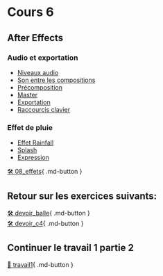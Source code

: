 # Cours 6     

## After Effects   
### Audio et exportation

- <a href="https://cmontmorency365.sharepoint.com/:v:/s/TIM-582214-Animation2d77/EYbpj09zkD1GhDBl7317eG0BPrqEIQO99a4xpBsyZSaCHw?e=c5fFq5">Niveaux audio</a>
- <a href="https://cmontmorency365.sharepoint.com/:v:/s/TIM-582214-Animation2d77/EcEavxk_TbpHhxotp2CIcNsBJkUQZJN3yt5sDIsLc2hqcA?e=DBw3ZB">Son entre les compositions</a>
- <a href="https://cmontmorency365.sharepoint.com/:v:/s/TIM-582214-Animation2d77/EYd2F6D_qkFPlmhAlDyYKMAB7DiYmy3ej8tJPcGw3eHeqQ?e=fcdAXl">Précomposition</a>
- <a href="https://cmontmorency365.sharepoint.com/:v:/s/TIM-582214-Animation2d77/EdYh6hVPDCxHhf6VA7zWbR8BEyczlnp2lYrVGSK6BAVJHw?e=lrhqIm">Master</a>
- <a href="https://cmontmorency365.sharepoint.com/:v:/s/TIM-582214-Animation2d77/EeWZd6JaVOhGnr8mxzEdcaEB5Zp3XG9HCr5FkgMZ32SXuA?e=f5Nt2e">Exportation</a>
- <a href="https://cmontmorency365.sharepoint.com/:v:/s/TIM-582214-Animation2d77/EX-VYq5wHelAhHneg7d7tXwBwgwljY5y4djXpmZSItBsKA?e=lAtSjz">Raccourcis clavier</a>


### Effet de pluie

- <a href="https://cmontmorency365.sharepoint.com/:v:/s/TIM-582214-Animation2d77/ERH5bWOx7BVInt8_ULJ6OwsBYh8u9XTHKri8jIjvVS6pYA?e=y75sjm">Effet Rainfall</a>
- <a href="https://cmontmorency365.sharepoint.com/:v:/s/TIM-582214-Animation2d77/EbTWdoyUo3NDvs0zyxz3U1wBPjyHqOjtHH7jLdiRGCO4ZA?e=91ggi9">Splash</a>
- <a href="https://cmontmorency365.sharepoint.com/:v:/s/TIM-582214-Animation2d77/ETxZvGlMdL1CisMBrtucYZUBBXWDcGTiq03-DEA3SEBKgA?e=C4F33M">Expression</a>


[🛠️ 08_effets](exercices_ae/08_effets.md){ .md-button }          

      
## Retour sur les exercices suivants:
[🛠️ devoir_balle](exercices_ae/devoir_balle.md){ .md-button }          
[🛠️ devoir_c4](exercices_ae/devoir_c4.md){ .md-button }       

      
## Continuer le travail 1 partie 2
[💼 travail1](exercices_ae/travail1.md){ .md-button }          
